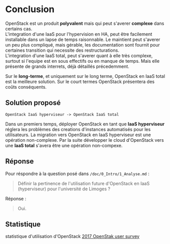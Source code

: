 # Conclusion

OpenStack est un produit **polyvalent** mais qui peut s'averer **complexe** dans certains cas.  
L'integration d'une IaaS pour l'hypervision en HA, peut être facilement installable dans un lapse de temps raisonnable. Le maintient peut s'averer un peu plus compliqué, mais gérable, les documentation sont fournit pour certaines transition qui necessite des restructurations.  
L'integration d'une IaaS total, peut s'averer quant à elle très complexe, surtout si l'equipe est en sous effectifs ou en manque de temps. Mais elle présente de grands interrets, déjà détaillés précedemment. 

Sur le **long-terme**, et uniquement sur le long terme, OpenStack en IaaS total est la meilleure solution. Sur le court termes OpenStack présentera des coûts conséquents. 

## Solution proposé

```
OpenStack IaaS hyperviseur -> OpenStack IaaS total
```

Dans un premiers temps, déployer OpenStack en tant que **IaaS hyperviseur** réglera les problèmes des creations d'instances automatisés pour les utilisateurs. La migration vers OpenStack en IaaS hyperviseur est une opération non-complexe. Par la suite développer le cloud d'OpenStack vers une **IaaS total** s'avera être une opération non-compexe. 


## Réponse

Pour réspondre à la question posé dans `/doc/0_Intro/1_Analyse.md` : 
> Définir la pertinence de l'utilisation future d'OpenStack en IaaS (hyperviseur) pour l'université de Limoges ?

Réponse :

> Oui.


## Statistique
statistique d'utilisation d'OpenStack [2017 OpenStak user survey](https://object-storage-ca-ymq-1.vexxhost.net/swift/v1/6e4619c416ff4bd19e1c087f27a43eea/www-assets-prod/survey/April2017SurveyReport.pdf)

